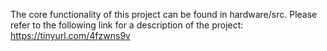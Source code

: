 The core functionality of this project can be found in hardware/src.
Please refer to the following link for a description of the project:
https://tinyurl.com/4fzwns9v